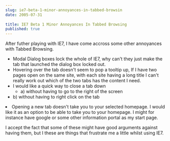 ```yaml
---
slug: ie7-beta-1-minor-annoyances-in-tabbed-browsin
date: 2005-07-31
 
title: IE7 Beta 1 Minor Annoyances In Tabbed Browsing
published: true
---
```

After futher playing with IE7, I have come accross some other annoyances with Tabbed Browsing.<p /><ul>
<li>Modal Dialog boxes lock the whole of IE7, why can't they just make the tab that launched the dialog box locked out.</li>
<li>Hovering over the tab doesn't seem to pop a tooltip up,  If I have two pages open on the same site, with each site having a long title I can't really work out which of the two tabs has the content I need.</li>
<li>I would like a quick way to close a tab down<ul><li>a) without having to go to the right of the screen</li></ul>

</li>
<li>b) without having to right click on the tab</li>

</ul><li>Opening a new tab doesn't take you to your selected homepage.  I would like it as an option to be able to take you to your homepage.  I might for instance have google or some other information portal as my start page.</li><p />I accept the fact that some of these might have good arguments against having them, but I these are things that frustrate me a little whilst using IE7.<p />


